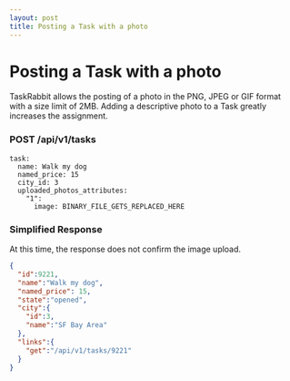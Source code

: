 ```yaml
---
layout: post
title: Posting a Task with a photo
---
```

# Posting a Task with a photo

TaskRabbit allows the posting of a photo in the PNG, JPEG or GIF format with a size limit of 2MB.
Adding a descriptive photo to a Task greatly increases the assignment.

### POST /api/v1/tasks

```
task:
  name: Walk my dog
  named_price: 15
  city_id: 3
  uploaded_photos_attributes:
    "1":
      image: BINARY_FILE_GETS_REPLACED_HERE
```

### Simplified Response

At this time, the response does not confirm the image upload.

```json
{
  "id":9221,
  "name":"Walk my dog",
  "named_price": 15,
  "state":"opened",
  "city":{
    "id":3,
    "name":"SF Bay Area"
  },
  "links":{
    "get":"/api/v1/tasks/9221"
  }
}
```